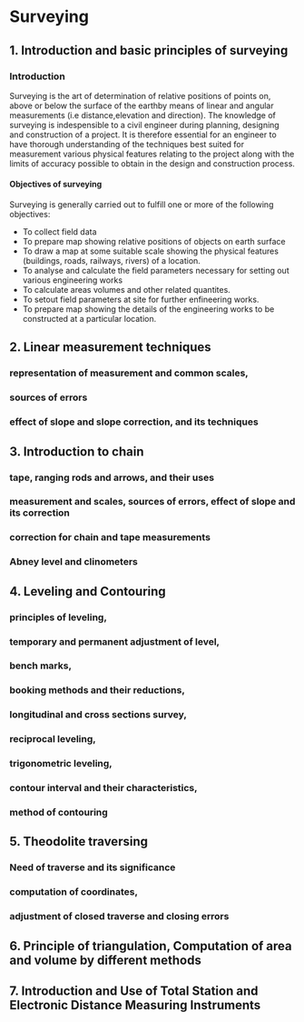 
# Surveying
## 1. Introduction and basic principles of surveying

### Introduction
Surveying is the art of determination of relative positions of points on, above or below the surface of the earthby means of linear and angular measurements (i.e distance,elevation and direction). 
The knowledge of surveying is indespensible to a civil engineer during planning, designing and construction of a project. It is therefore essential for an engineer to have thorough understanding of the techniques best suited for measurement various physical features relating to the project along with the limits of accuracy possible to obtain in the design and construction process.

#### Objectives of surveying
Surveying is generally carried out to fulfill one or more of the following objectives:
- To collect field data
- To prepare map showing relative positions of objects on earth surface
- To draw a map at some suitable scale showing the physical features (buildings, roads, railways, rivers) of a location.
- To analyse and calculate the field parameters necessary for setting out various engineering works
- To calculate areas volumes and other related quantites.
- To setout field parameters at site for further enfineering works.
- To prepare map showing the details of the engineering works to be constructed at a particular location.
















## 2. Linear measurement techniques 
### representation of measurement and common scales, 
### sources of errors
### effect of slope and slope correction, and its techniques
## 3. Introduction to chain
### tape, ranging rods and arrows, and their uses
### measurement and scales, sources of errors, effect of slope and its correction
### correction for chain and tape measurements
### Abney level and clinometers
## 4. Leveling and Contouring
### principles of leveling, 
### temporary and permanent adjustment of level, 
### bench marks, 
### booking methods and their reductions,
### longitudinal and cross sections survey, 
### reciprocal leveling, 
### trigonometric leveling, 
### contour interval and their characteristics, 
### method of contouring
## 5. Theodolite traversing
### Need of traverse and its significance
### computation of coordinates, 
### adjustment of closed traverse and closing errors
## 6. Principle of triangulation, Computation of area and volume by different methods
## 7. Introduction and Use of Total Station and Electronic Distance Measuring Instruments




